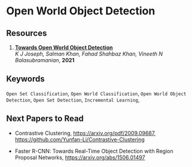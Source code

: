 # Open World Object Detection

## Resources
1. **[Towards Open World Object Detection](https://arxiv.org/abs/2103.02603)**  
   *K J Joseph, Salman Khan, Fahad Shahbaz Khan, Vineeth N Balasubramanian*, **2021**
   

## Keywords
`Open Set Classification`,
`Open World Classification`,
`Open World Object Detection`,
`Open Set Detection`,
`Incremental Learning`,

## Next Papers to Read
- Contrastive Clustering, https://arxiv.org/pdf/2009.09687, https://github.com/Yunfan-Li/Contrastive-Clustering

- Faster R-CNN: Towards Real-Time Object Detection with Region Proposal Networks, https://arxiv.org/abs/1506.01497
